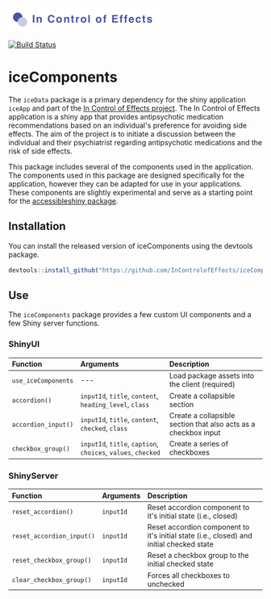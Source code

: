 ![The In Control of Effects project](incontrolofeffects.png)

<!-- badges: start -->
[![Build Status](https://travis-ci.com/InControlofEffects/iceComponents.svg?token=nbvsGFZ6SFL5RUxtUKJb&branch=prod)](https://travis-ci.com/InControlofEffects/iceComponents)
<!-- badges: end -->

# iceComponents

The `iceData` package is a primary dependency for the shiny application `iceApp` and part of the [In Control of Effects project](https://github.com/InControlofEffects). The In Control of Effects application is a shiny app that provides antipsychotic medication recommendations based on an individual's preference for avoiding side effects. The aim of the project is to initiate a discussion between the individual and their psychiatrist regarding antipsychotic medications and the risk of side effects.

This package includes several of the components used in the application. The components used in this package are designed specifically for the application, however they can be adapted for use in your applications. These components are slightly experimental and serve as a starting point for the [accessibleshiny package](https://github.com/davidruvolo51/accessibleshiny).

## Installation

You can install the released version of iceComponents using the devtools package.

``` r
devtools::install_github("https://github.com/InControlofEffects/iceComponents@prod")
```

## Use

The `iceComponents` package provides a few custom UI components and a few Shiny server functions.

### ShinyUI

| Function | Arguments | Description |
| :------- | :-------- | :------------
| `use_iceComponents` | --- | Load package assets into the client (required)
| `accordion()` | `inputId`, `title`, `content`, `heading_level`, `class` | Create a collapsible section
| `accordion_input()` | `inputId`, `title`, `content`, `checked`, `class` | Create a collapsible section that also acts as a checkbox input
| `checkbox_group()` | `inputId`, `title`, `caption`, `choices`, `values`, `checked` | Create a series of checkboxes

### ShinyServer

| Function | Arguments | Description |
| :------- | :-------- | :------------
| `reset_accordion()` | `inputId` | Reset accordion component to it's initial state (i.e., closed)
| `reset_accordion_input()` | `inputId` | Reset accordion component to it's initial state (i.e., closed) and initial checked state
| `reset_checkbox_group()`  | `inputId` | Reset a checkbox group to the initial checked state
| `clear_checkbox_group()`  | `inputId` | Forces all checkboxes to unchecked